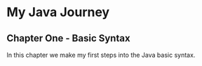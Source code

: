 # My Java Journey

## Chapter One - Basic Syntax

In this chapter we make my first steps into the Java basic syntax.